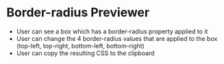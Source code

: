 # Border-radius Previewer

* User can see a box which has a border-radius property applied to it
* User can change the 4 border-radius values that are applied to the box (top-left, top-right, bottom-left, bottom-right)
* User can copy the resulting CSS to the clipboard